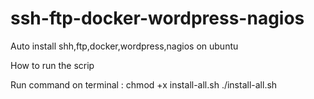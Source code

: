 # ssh-ftp-docker-wordpress-nagios

Auto install shh,ftp,docker,wordpress,nagios on ubuntu

How to run the scrip

Run command on terminal : chmod +x install-all.sh ./install-all.sh
